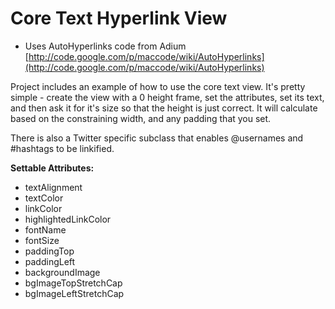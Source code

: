 Core Text Hyperlink View
========================

- Uses AutoHyperlinks code from Adium [http://code.google.com/p/maccode/wiki/AutoHyperlinks](http://code.google.com/p/maccode/wiki/AutoHyperlinks)

Project includes an example of how to use the core text view. It's pretty simple - create the view with a 0 height frame, set the attributes, set its text, and then ask it for it's size so that the height is just correct. It will calculate based on the constraining width, and any padding that you set.

There is also a Twitter specific subclass that enables @usernames and #hashtags to be linkified.

**Settable Attributes:**

- textAlignment
- textColor
- linkColor
- highlightedLinkColor
- fontName
- fontSize
- paddingTop
- paddingLeft
- backgroundImage
- bgImageTopStretchCap
- bgImageLeftStretchCap

